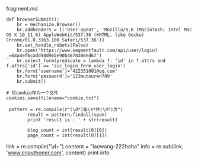 fragment.md

```
def browserSubmit():
	br = mechanize.Browser()
	br.addheaders = [('User-agent', 'Mozilla/5.0 (Macintosh; Intel Mac OS X 10_11_6) AppleWebKit/537.36 (KHTML, like Gecko) Chrome/61.0.3163.100 Safari/537.36')] 
	br.set_handle_robots(False)
	br.open('https://www.segmentfault.com/api/user/login?_=68a4ef6cadd98d965e90b4878300ed67')
	br.select_form(predicate = lambda f: 'id' in f.attrs and f.attrs['id'] == 'sic_login_form_user_login')
	br.form['username']='422351001@qq.com'
	br.form['password']='123mutouren789'
	br.submit()
```


```
# 将cookie存为一个文件
cookies.save(filename="cookie.txt")
```


```
 pattern = re.compile(r"(\d*)条\s*共(\d*)页")
        result = pattern.findall(span)
        print 'result is : ' + str(result)
        
        blog_count = int(result[0][0])
        page_count = int(result[0][1])
```


link = re.compile("\d+")
	content = "laowang-222haha"
	info = re.sub(link, 'www.cnpythoner.com', content)
	print info
	